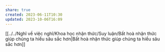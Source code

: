 ```yaml
---
share: true
created: 2023-06-11T10:30
updated: 2023-10-06T16:09
---
```

[[../../Nghĩ về việc nghĩ/Khoa học nhận thức/Suy luận/Bất hoà nhận thức giúp chúng ta hiểu sâu sắc hơn|Bất hoà nhận thức giúp chúng ta hiểu sâu sắc hơn]]
